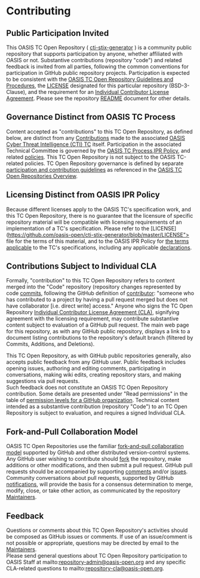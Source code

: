 # Contributing

## Public Participation Invited

This OASIS TC Open Repository ( [cti-stix-generator](https://github.com/oasis-open/cti-stix-generator) ) is a community public repository that supports participation by anyone, 
whether affiliated with OASIS or not.  Substantive contributions (repository "code") and related feedback is invited from all parties, following the common conventions for 
participation in GitHub public repository projects.  Participation is expected to be consistent with the 
[OASIS TC Open Repository Guidelines and Procedures](https://www.oasis-open.org/policies-guidelines/open-repositories), the 
[LICENSE](https://www-legacy.oasis-open.org/sites/www.oasis-open.org/files/BSD-3-Clause.txt) designated for this particular repository (BSD-3-Clause), and the 
requirement for an [Individual Contributor License Agreement](https://www.oasis-open.org/resources/open-repositories/cla/individual-cla). Please see the 
repository [README](https://github.com/oasis-open/cti-stix-generator/blob/master/README.md) document for other details.

## Governance Distinct from OASIS TC Process

Content accepted as "contributions" to this TC Open Repository, as defined below, are distinct from any 
[Contributions](https://www.oasis-open.org/policies-guidelines/ipr#contributions) made to the associated 
[OASIS Cyber Threat Intelligence (CTI) TC](https://www.oasis-open.org/committees/cti/) itself. Participation in the associated Technical Committee is 
governed by the [OASIS TC Process](https://www.oasis-open.org/policies-guidelines/tc-process),[IPR Policy](https://www.oasis-open.org/policies-guidelines/ipr), 
and related [policies](https://www.oasis-open.org/policies-guidelines/). This TC Open Repository is not subject to the OASIS TC-related policies. 
TC Open Repository governance is defined by separate [participation and contribution guidelines](https://www.oasis-open.org/policies-guidelines/open-repositories) 
as referenced in the [OASIS TC Open Repositories Overview](https://www.oasis-open.org/resources/open-repositories/).

## Licensing Distinct from OASIS IPR Policy

Because different licenses apply to the OASIS TC's specification work, and this TC Open Repository, there is no guarantee that the licensure of specific 
repository material will be compatible with licensing requirements of an implementation of a TC's specification. Please refer to the 
[LICENSE](https://github.com/oasis-open/cti-stix-generator/blob/master/LICENSE"> file for the terms of this material, and to the OASIS IPR Policy for 
[the terms applicable](https://www.oasis-open.org/policies-guidelines/ipr/#Non-Assertion-Mode) to the TC's specifications, including any applicable 
[declarations](https://www.oasis-open.org/committees/cti/ipr.php).

## Contributions Subject to Individual CLA

Formally, "contribution" to this TC Open Repository refers to content merged into the "Code" repository (repository changes represented by code 
[commits](https://github.com/oasis-open//cti-stix-generator/commits/master">commits), following the GitHub definition of 
[contributor](https://help.github.com/articles/github-glossary/#contributor): "someone who has contributed to a project by having a pull request merged but 
does not have collaborator [i.e. direct write] access." Anyone who signs the TC Open Repository 
[Individual Contributor License Agreement (CLA)](https://www.oasis-open.org/resources/open-repositories/cla/individual-cla), signifying agreement with the 
licensing requirement, may contribute substantive content subject to evaluation of a GitHub pull request.  The main web page for this repository, as with 
any GitHub public repository, displays a link to a document listing contributions to the repository's default branch (filtered by Commits, Additions, and Deletions).

This TC Open Repository, as with GitHub public repositories generally, also accepts public feedback from any GitHub user.  Public feedback includes opening 
issues, authoring and editing comments, participating in conversations, making wiki edits, creating repository stars, and making suggestions via pull requests.  
Such feedback does not constitute an OASIS TC Open Repository contribution. Some details are presented under "Read permissions" in the table of 
[permission levels for a GitHub organization](https://help.github.com/articles/repository-permission-levels-for-an-organization/). Technical content intended 
as a substantive contribution (repository "Code") to an TC Open Repository is subject to evaluation, and requires a signed Individual CLA.

## Fork-and-Pull Collaboration Model

OASIS TC Open Repositories use the familiar [fork-and-pull collaboration model](https://help.github.com/articles/using-pull-requests/#fork--pull) supported 
by GitHub and other distributed version-control systems. Any GitHub user wishing to contribute should [fork](https://help.github.com/articles/github-glossary/#fork) 
the repository, make additions or other modifications, and then submit a pull request. GitHub pull requests should be accompanied by supporting 
[comments](https://help.github.com/articles/commenting-on-the-diff-of-a-pull-request/) and/or [issues](https://help.github.com/articles/about-issues/). 
Community conversations about pull requests, supported by GitHub [notifications](https://help.github.com/articles/about-notifications/), will provide the basis 
for a consensus determination to merge, modify, close, or take other action, as communicated by the repository 
[Maintainers](https://www.oasis-open.org/resources/open-repositories/maintainers-guide).

## Feedback

Questions or comments about this TC Open Repository's activities should be composed as GitHub issues or comments. If use of an issue/comment is not possible or 
appropriate, questions may be directed by email to the [Maintainers](https://github.com/oasis-open//cti-stix-generator/blob/master/README.md#maintainers).  
Please send general questions about TC Open Repository participation to OASIS Staff at mailto:repository-admin@oasis-open.org and any specific CLA-related 
questions to mailto:repository-cla@oasis-open.org.

